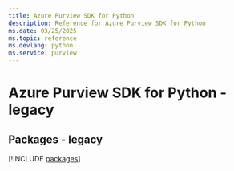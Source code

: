 ```yaml
---
title: Azure Purview SDK for Python
description: Reference for Azure Purview SDK for Python
ms.date: 03/25/2025
ms.topic: reference
ms.devlang: python
ms.service: purview
---
```

# Azure Purview SDK for Python - legacy
## Packages - legacy
[!INCLUDE [packages](purview-index.md)]